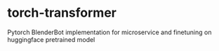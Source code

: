 # torch-transformer
Pytorch BlenderBot implementation for microservice and finetuning on huggingface pretrained model
